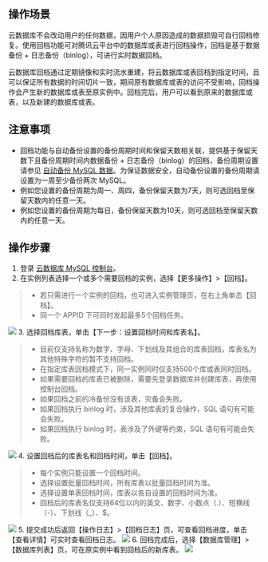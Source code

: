 ## 操作场景
云数据库不会改动用户的任何数据，因用户个人原因造成的数据损毁可自行回档修复。使用回档功能可对腾讯云平台中的数据库或表进行回档操作，回档是基于数据备份 + 日志备份（binlog），可进行实时数据回档。

云数据库回档通过定期镜像和实时流水重建，将云数据库或表回档到指定时间，且可以保证所有数据的时间切片一致，期间原有数据库或表的访问不受影响，回档操作会产生新的数据库或表至原实例中。回档完后，用户可以看到原来的数据库或表，以及新建的数据库或表。

## 注意事项
- 回档功能与自动备份设置的备份周期时间和保留天数相关联，提供基于保留天数下且备份周期时间内数据备份 + 日志备份（binlog）的回档，备份周期设置请参见 [自动备份 MySQL 数据](https://intl.cloud.tencent.com/document/product/236/32340)。为保证数据安全，自动备份设置的备份周期请设置为一周至少备份两次 MySQL。
 - 例如您设置的备份周期为周一、周四，备份保留天数为7天，则可选回档至保留天数内的任意一天。
 - 例如您设置的备份周期为每日，备份保留天数为10天，则可选回档至保留天数内的任意一天。


## 操作步骤

1. 登录 [云数据库 MySQL 控制台](https://console.cloud.tencent.com/cdb)。
2. 在实例列表选择一个或多个需要回档的实例，选择【更多操作】>【回档】。
>
>- 若只需进行一个实例的回档，也可进入实例管理页，在右上角单击【回档】。
>- 同一个 APPID 下可同时发起最多5个回档任务。
>
![](https://main.qcloudimg.com/raw/85f08362342f02fb27ded34a487b4090.png)
3. 选择回档库表，单击【下一步：设置回档时间和库表名】。
>
>- 目前仅支持名称为数字、字母、下划线及其组合的库表回档，库表名为其他特殊字符的暂不支持回档。
>- 在指定库表回档模式下，同一实例同时仅支持500个库或表同时回档。
>- 如果需要回档的库表已被删除，需要先登录数据库并创建库表，再使用控制台回档。
>- 如果回档之前的冷备份没有该表，灾备会失败。
>- 如果回档执行 binlog 时，涉及其他库表的复合操作，SQL 语句有可能会失败。
>- 如果回档执行 binlog 时，表涉及了外键等约束，SQL 语句有可能会失败。
>
![](https://main.qcloudimg.com/raw/6cb2fa4d3e8b0d795bd5bf19f8d69d86.png)
4. 设置回档后的库表名和回档时间，单击【回档】。
>
>- 每个实例只能设置一个回档时间。
>  - 选择设置批量回档时间，所有库表以批量回档时间为准。
>  - 选择设置单表回档时间，库表以各自设置的回档时间为准。
>- 回档后的库表名仅支持64位以内的英文、数字、小数点（.）、短横线（-）、下划线（_）、$。
>
![](https://main.qcloudimg.com/raw/62377981b147bdb453d79631b3557d12.png)
5. 提交成功后返回【操作日志】>【回档日志】页，可查看回档进度，单击【查看详情】可实时查看回档日志。
![](https://main.qcloudimg.com/raw/b5206b3c23d532553fb54dfc4fe7bfd0.png)
6. 回档完成后，选择【数据库管理】>【数据库列表】页，可在原实例中看到回档后的新库表。
![](https://main.qcloudimg.com/raw/9b939d9a6a7da59092df0051f452b5cd.png)



